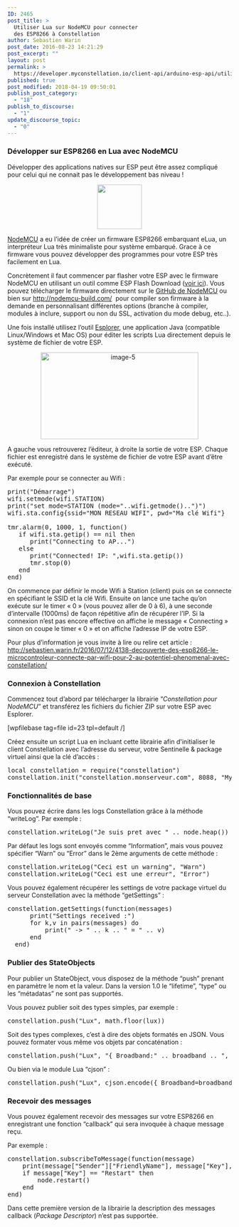 ```yaml
---
ID: 2465
post_title: >
  Utiliser Lua sur NodeMCU pour connecter
  des ESP8266 à Constellation
author: Sebastien Warin
post_date: 2016-08-23 14:21:29
post_excerpt: ""
layout: post
permalink: >
  https://developer.myconstellation.io/client-api/arduino-esp-api/utiliser-lua-sur-nodemcu-pour-connecter-des-esp8266/
published: true
post_modified: 2018-04-19 09:50:01
publish_post_category:
  - "18"
publish_to_discourse:
  - "1"
update_discourse_topic:
  - "0"
---
```

<h3>Développer sur ESP8266 en Lua avec NodeMCU</h3>
Développer des applications natives sur ESP peut être assez compliqué pour celui qui ne connait pas le développement bas niveau !
<p style="text-align: center;"><img class="alignnone wp-image-4491 size-full" src="https://developer.myconstellation.io/wp-content/uploads/2016/08/nodemcu-style5-150px.png_150x150.png" alt="" width="100" height="100" /></p>
<a href="http://nodemcu.com/index_en.html">NodeMCU</a> a eu l’idée de créer un firmware ESP8266 embarquant eLua, un interpréteur Lua très minimaliste pour système embarqué. Grace à ce firmware vous pouvez développer des programmes pour votre ESP très facilement en Lua.

Concrètement il faut commencer par flasher votre ESP avec le firmware NodeMCU en utilisant un outil comme ESP Flash Download (<a href="http://sebastien.warin.fr/2016/07/12/4138-decouverte-des-esp8266-le-microcontroleur-connecte-par-wifi-pour-2-au-potentiel-phenomenal-avec-constellation/">voir ici</a>). Vous pouvez télécharger le firmware directement sur le <a href="https://github.com/nodemcu/nodemcu-firmware">GitHub de NodeMCU</a> ou bien sur <a href="http://nodemcu-build.com/">http://nodemcu-build.com/</a>  pour compiler son firmware à la demande en personnalisant différentes options (branche à compiler, modules à inclure, support ou non du SSL, activation du mode debug, etc..).

Une fois installé utilisez l’outil <a href="https://esp8266.ru/esplorer/">Esplorer</a>, une application Java (compatible Linux/Windows et Mac OS) pour éditer les scripts Lua directement depuis le système de fichier de votre ESP.
<p align="center"><a href="https://developer.myconstellation.io/wp-content/uploads/2016/09/image-5-1.png"><img style="background-image: none; padding-top: 0px; padding-left: 0px; display: inline; padding-right: 0px; border-width: 0px;" title="image-5" src="https://developer.myconstellation.io/wp-content/uploads/2016/09/image-5_thumb.png" alt="image-5" width="354" height="195" border="0" /></a></p>
A gauche vous retrouverez l’éditeur, à droite la sortie de votre ESP. Chaque fichier est enregistré dans le système de fichier de votre ESP avant d’être exécuté.

Par exemple pour se connecter au Wifi :
<pre class="lang:lua decode:true">print("Démarrage")
wifi.setmode(wifi.STATION)
print("set mode=STATION (mode="..wifi.getmode()..")")
wifi.sta.config{ssid="MON RESEAU WIFI", pwd="Ma clé Wifi"}

tmr.alarm(0, 1000, 1, function()
   if wifi.sta.getip() == nil then
      print("Connecting to AP...")
   else
      print("Connected! IP: ",wifi.sta.getip())
      tmr.stop(0)
   end
end)</pre>
On commence par définir le mode Wifi à Station (client) puis on se connecte en spécifiant le SSID et la clé Wifi. Ensuite on lance une tache qu’on exécute sur le timer « 0 » (vous pouvez aller de 0 à 6), à une seconde d’intervalle (1000ms) de façon répétitive afin de récupérer l’IP. Si la connexion n’est pas encore effective on affiche le message « Connecting » sinon on coupe le timer « 0 » et on affiche l’adresse IP de votre ESP.

Pour plus d’information je vous invite à lire ou relire cet article : <a href="http://sebastien.warin.fr/2016/07/12/4138-decouverte-des-esp8266-le-microcontroleur-connecte-par-wifi-pour-2-au-potentiel-phenomenal-avec-constellation/">http://sebastien.warin.fr/2016/07/12/4138-decouverte-des-esp8266-le-microcontroleur-connecte-par-wifi-pour-2-au-potentiel-phenomenal-avec-constellation/</a>
<h3>Connexion à Constellation</h3>
Commencez tout d’abord par télécharger la librairie “<em>Constellation pour NodeMCU</em>” et transférez les fichiers du fichier ZIP sur votre ESP avec Esplorer.

[wpfilebase tag=file id=23 tpl=default /]

Créez ensuite un script Lua en incluant cette librairie afin d'initialiser le client Constellation avec l’adresse du serveur, votre Sentinelle &amp; package virtuel ainsi que la clé d’accès :
<pre class="lang:lua decode:true">local constellation = require("constellation")
constellation.init("constellation.monserveur.com", 8088, "MyVirtualSentinel", "MyVirtualPackage", "123456789")</pre>
<h3>Fonctionnalités de base</h3>
Vous pouvez écrire dans les logs Constellation grâce à la méthode “writeLog”. Par exemple :
<pre class="lang:lua decode:true">constellation.writeLog("Je suis pret avec " .. node.heap())</pre>
Par défaut les logs sont envoyés comme “Information”, mais vous pouvez spécifier “Warn” ou “Error” dans le 2ème arguments de cette méthode :
<pre class="lang:lua decode:true">constellation.writeLog("Ceci est un warning", "Warn")
constellation.writeLog("Ceci est une erreur", "Error")</pre>
Vous pouvez également récupérer les settings de votre package virtuel du serveur Constellation avec la méthode “getSettings” :
<pre class="lang:lua decode:true">constellation.getSettings(function(messages)
      print("Settings received :")
      for k,v in pairs(messages) do
          print(" -&gt; " .. k .. " = " .. v)
      end        
  end)</pre>
<h3>Publier des StateObjects</h3>
Pour publier un StateObject, vous disposez de la méthode “push” prenant en paramètre le nom et la valeur. Dans la version 1.0 le “lifetime”, “type” ou les “métadatas” ne sont pas supportés.

Vous pouvez publier soit des types simples, par exemple :
<pre class="lang:lua decode:true">constellation.push("Lux", math.floor(lux))</pre>
Soit des types complexes, c’est à dire des objets formatés en JSON. Vous pouvez formater vous même vos objets par concaténation :
<pre class="lang:lua decode:true">constellation.push("Lux", "{ Broadband:" .. broadband .. ", IR:" .. ir .. ", Lux:" .. math.floor(lux) .. "}")</pre>
Ou bien via le module Lua “cjson” :
<pre class="lang:lua decode:true">constellation.push("Lux", cjson.encode({ Broadband=broadband, IR=ir, Lux= math.floor(lux) }))</pre>
<h3>Recevoir des messages</h3>
Vous pouvez également recevoir des messages sur votre ESP8266 en enregistrant une fonction “callback” qui sera invoquée à chaque message reçu.

Par exemple :
<pre class="lang:lua decode:true">constellation.subscribeToMessage(function(message)
    print(message["Sender"]["FriendlyName"], message["Key"], message["Data"][2])  
    if message["Key"] == "Restart" then
        node.restart()
    end        
end)
</pre>
Dans cette première version de la librairie la description des messages callback (<em>Package Descriptor</em>) n’est pas supportée.
